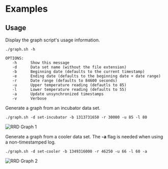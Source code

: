 # Examples

## Usage

Display the graph script's usage information.

    ./graph.sh -h

    OPTIONS:
       -h      Show this message
       -d      Data set name (without the file extension)
       -b      Beginning date (defaults to the current timestamp)
       -e      Ending date (defaults to the beginning date + date range)
       -r      Date range (defaults to 84600 seconds)
       -u      Upper temperature reading (defautls to 85)
       -l      Lower temperature reading (defaults to 55)
       -a      Update unsynchronized timestamps
       -v      Verbose

Generate a graph from an incubator data set.

    ./graph.sh -d set-incubator -b 1313731650 -r 30000 -u 85 -l 80

![RRD Graph 1](https://raw.github.com/rudisimo/arduino-temp-controller/master/examples/.images/set-incubator.png)

Generate a graph from a cooler data set. The **-a** flag is needed
when using a non-timestamped log.

    ./graph.sh -d set-cooler -b 1349316000 -r 46250 -u 66 -l 60 -a

![RRD Graph 2](https://raw.github.com/rudisimo/arduino-temp-controller/master/examples/.images/set-cooler.png)

